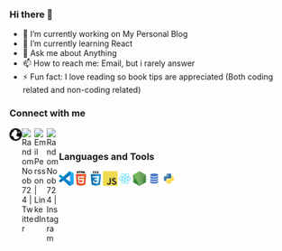 ### Hi there 👋
- 🔭 I’m currently working on My Personal Blog
- 🌱 I’m currently learning React
- 💬 Ask me about Anything
- 📫 How to reach me: Email, but i rarely answer
- ⚡ Fun fact: I love reading so book tips are appreciated (Both coding related and non-coding related)

### Connect with me
[<img align="left" alt="randomnoobcodes.com" width="22px" src="https://raw.githubusercontent.com/iconic/open-iconic/master/svg/globe.svg" />][website]
[<img align="left" alt="RandomNoob724 | Twitter" width="22px" src="https://cdn.jsdelivr.net/npm/simple-icons@v3/icons/twitter.svg" />][twitter]
[<img align="left" alt="Emil Persson | LinkedIn" width="22px" src="https://cdn.jsdelivr.net/npm/simple-icons@v3/icons/linkedin.svg" />][linkedin]
[<img align="left" alt="RandomNoob724 | Instagram" width="22px" src="https://cdn.jsdelivr.net/npm/simple-icons@v3/icons/instagram.svg" />][instagram]
<br/>

### Languages and Tools
<img align="left" alt="Visual Studio Code" width="26px" src="https://raw.githubusercontent.com/github/explore/80688e429a7d4ef2fca1e82350fe8e3517d3494d/topics/visual-studio-code/visual-studio-code.png" />
<img align="left" alt="HTML5" width="26px" src="https://raw.githubusercontent.com/github/explore/80688e429a7d4ef2fca1e82350fe8e3517d3494d/topics/html/html.png" />
<img align="left" alt="CSS3" width="26px" src="https://raw.githubusercontent.com/github/explore/80688e429a7d4ef2fca1e82350fe8e3517d3494d/topics/css/css.png" />
<img align="left" alt="JavaScript" width="26px" src="https://raw.githubusercontent.com/github/explore/80688e429a7d4ef2fca1e82350fe8e3517d3494d/topics/javascript/javascript.png" />
<img align="left" alt="React" width="26px" src="https://raw.githubusercontent.com/github/explore/80688e429a7d4ef2fca1e82350fe8e3517d3494d/topics/react/react.png" />
<img align="left" alt="Node.js" width="26px" src="https://raw.githubusercontent.com/github/explore/80688e429a7d4ef2fca1e82350fe8e3517d3494d/topics/nodejs/nodejs.png" />
<img align="left" alt="SQL" width="26px" src="https://raw.githubusercontent.com/github/explore/80688e429a7d4ef2fca1e82350fe8e3517d3494d/topics/sql/sql.png" />
<img alight="left" alt="Python" width="26px" src="https://raw.githubusercontent.com/github/explore/80688e429a7d4ef2fca1e82350fe8e3517d3494d/topics/python/python.png" />
<br/>

[instagram]: https://www.instagram.com/randomnoob724/
[website]: https://randomnoobcodes.com
[linkedin]: https://www.linkedin.com/in/emil-persson-aa5a17157/
[twitter]: https://twitter.com/RandomNoob724

<!--**RandomNoob724/RandomNoob724** is a ✨ _special_ ✨ repository because its `README.md` (this file) appears on your GitHub profile.

Here are some ideas to get you started:

- 🔭 I’m currently working on ...
- 🌱 I’m currently learning ...
- 👯 I’m looking to collaborate on ...
- 🤔 I’m looking for help with ...
- 💬 Ask me about ...
- 📫 How to reach me: ...
- 😄 Pronouns: ...
- ⚡ Fun fact: ...
-->
